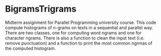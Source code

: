 # BigramsTrigrams
Midterm assignment for Parallel Programming university course. This code compute histograms of n-grams on texts in a sequential and parallel way. There are two classes, one for computing word ngrams and one for character ngrams. There is also a function to clean the input text (i.e. remove punctuation) and a function to print the most common ngrmas of the computed histogram.
